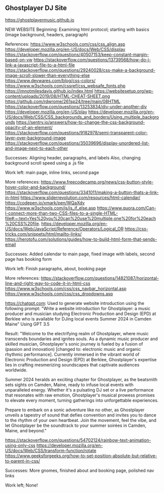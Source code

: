 ## Ghostplayer DJ Site

https://ghostplayermusic.github.io

NEW WEBSITE
Beginning: Examining html protocol; starting with basics (image background, headers, paragraph)

References:
https://www.w3schools.com/css/css_align.asp
https://developer.mozilla.org/en-US/docs/Web/CSS/display
https://stackoverflow.com/questions/40507153/keep-constant-margin-based-on-vw
https://stackoverflow.com/questions/13739568/how-do-i-link-a-javascript-file-to-a-html-file
https://stackoverflow.com/questions/29240028/css-make-a-background-image-scroll-slower-than-everything-else
https://www.devwares.com/blog/css-colors/
https://www.w3schools.com/cssref/css_websafe_fonts.php
https://imnotmilesdavis.github.io/index.html
https://websitesetup.org/wp-content/uploads/2019/08/HTML-CHEAT-SHEET.png
https://github.com/rdwrome/261sp24/tree/main/08HTML
https://stackoverflow.com/questions/13253834/div-under-another-div
https://developer.mozilla.org/en-US/play
https://developer.mozilla.org/en-US/docs/Web/CSS/CSS_backgrounds_and_borders/Using_multiple_backgrounds
https://sentry.io/answers/how-to-change-the-css-background-opacity-of-an-element/
https://stackoverflow.com/questions/9182978/semi-transparent-color-layer-over-background-image
https://stackoverflow.com/questions/35039696/display-unordered-list-and-image-next-to-each-other

Successes: Aligning header, paragraphs, and labels
Also, changing background scroll speed using a .js file

Work left: main page, inline links, second page

More references:
https://www.freecodecamp.org/news/css-button-style-hover-color-and-background/
https://stackoverflow.com/questions/3341011/making-a-button-thats-a-link-in-html
https://www.sliderrevolution.com/resources/html-calendar/
https://codepen.io/xmark/pen/WQaXdv
https://www.w3schools.com/js/js_if_else.asp
https://www.quora.com/Can-I-connect-more-than-two-CSS-files-to-a-single-HTML-file#:~:text=Yes%20you%20can%20use%20multiple,one%20for%20each%20CSS%20file.
https://developer.mozilla.org/en-US/docs/Web/JavaScript/Reference/Operators/Logical_OR
https://css-tricks.com/snippets/html/mailto-links/
https://herotofu.com/solutions/guides/how-to-build-html-form-that-sends-email

Successes: Added calendar to main page, fixed image with labels, second page has booking form

Work left: Finish paragraphs, about, booking page

More references:
https://stackoverflow.com/questions/14821087/horizontal-line-and-right-way-to-code-it-in-html-css
https://www.w3schools.com/css/css_navbar_horizontal.asp
https://www.w3schools.com/css/css_dropdowns.asp

https://chatgpt.com: Used to generate website introduction using the following prompt:
"Write a website introduction for Ghostplayer: a music producer and musician studying Electronic Production and Design (EPD) at Berklee who is available for DJing local events Summer 2024 in Camden Maine"
Using GPT 3.5

Result: "Welcome to the electrifying realm of Ghostplayer, where music transcends boundaries and ignites souls. As a dynamic music producer and skilled musician, Ghostplayer's sonic journey is fueled by a fusion of (passion and innovation) [changed to: electronic music and organic rhythmic performance]. Currently immersed in the vibrant world of Electronic Production and Design (EPD) at Berklee, Ghostplayer's expertise lies in crafting mesmerizing soundscapes that captivate audiences worldwide.

Summer 2024 heralds an exciting chapter for Ghostplayer, as the beatsmith sets sights on Camden, Maine, ready to infuse local events with unparalleled energy. Whether it's a pulsating DJ set or a live performance that resonates with raw emotion, Ghostplayer's musical prowess promises to elevate every moment, turning gatherings into unforgettable experiences.

Prepare to embark on a sonic adventure like no other, as Ghostplayer unveils a tapestry of sound that defies convention and invites you to dance to the rhythm of your own heartbeat. Join the movement, feel the vibe, and let Ghostplayer be the soundtrack to your summer soirées in Camden, Maine, and beyond."

https://stackoverflow.com/questions/54702124/rainbow-text-animation-using-only-css
https://developer.mozilla.org/en-US/docs/Web/CSS/transform-function/rotate
https://www.geeksforgeeks.org/how-to-set-position-absolute-but-relative-to-parent-in-css/

Successes: More gnomes, finished about and booking page, polished nav links

Work left; None!